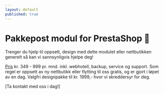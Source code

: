```yaml
---
layout: default
published: true
---
```


# Pakkepost modul for PrestaShop 🚀

Trenger du hjelp til oppsett, design med dette modulet eller nettbutikken generelt så kan vi sannsynligvis hjelpe deg!

[Pris] kr. 349 - 999 pr. mnd. inkl. webhotell, backup, service og support. Som regel er oppsett av ny nettbutikk eller flytting til oss gratis, og er gjort i løpet av en dag. Valgfri designpakke til kr. 1999,- hvor vi skreddersyr for deg.

[Ta kontakt med oss i dag!]

[KomplettNettbutikk]: https://www.komplettnettbutikk.no
[Ta kontakt med oss i dag]:  https://www.komplettnettbutikk.no/#kontakt
[Pris]: https://www.komplettnettbutikk.no/priser-for-nokkelferdig-nettbutik/
